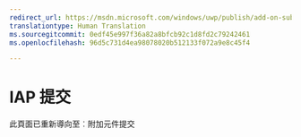 ```yaml
---
redirect_url: https://msdn.microsoft.com/windows/uwp/publish/add-on-submissions
translationtype: Human Translation
ms.sourcegitcommit: 0edf45e997f36a82a8bfcb92c1d8fd2c79242461
ms.openlocfilehash: 96d5c731d4ea98078020b512133f072a9e8c45f4

---
```


# IAP 提交

此頁面已重新導向至︰附加元件提交


<!--HONumber=Aug16_HO3-->


